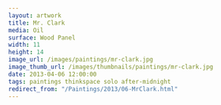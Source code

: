 ```yaml
---
layout: artwork
title: Mr. Clark
media: Oil
surface: Wood Panel
width: 11
height: 14
image_url: /images/paintings/mr-clark.jpg
image_thumb_url: /images/thumbnails/paintings/mr-clark.jpg
date: 2013-04-06 12:00:00
tags: paintings thinkspace solo after-midnight
redirect_from: "/Paintings/2013/06-MrClark.html"
---
```

